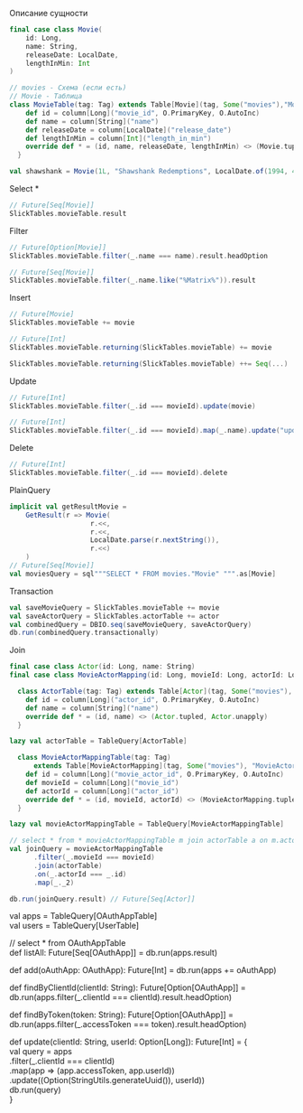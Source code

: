 Описание сущности
```scala
final case class Movie(
    id: Long,
    name: String,
    releaseDate: LocalDate,
    lengthInMin: Int
)

// movies - Схема (если есть)
// Movie - Таблица
class MovieTable(tag: Tag) extends Table[Movie](tag, Some("movies"),"Movie") {
    def id = column[Long]("movie_id", O.PrimaryKey, O.AutoInc)
    def name = column[String]("name")
    def releaseDate = column[LocalDate]("release_date")
    def lengthInMin = column[Int]("length_in_min")
    override def * = (id, name, releaseDate, lengthInMin) <> (Movie.tupled, Movie.unapply)
  }

val shawshank = Movie(1L, "Shawshank Redemptions", LocalDate.of(1994, 4, 2), 162)
```

Select *
```scala
// Future[Seq[Movie]]
SlickTables.movieTable.result
```

Filter
```scala
// Future[Option[Movie]]
SlickTables.movieTable.filter(_.name === name).result.headOption

// Future[Seq[Movie]]
SlickTables.movieTable.filter(_.name.like("%Matrix%")).result
```

Insert
```scala
// Future[Movie]
SlickTables.movieTable += movie

// Future[Int]
SlickTables.movieTable.returning(SlickTables.movieTable) += movie

SlickTables.movieTable.returning(SlickTables.movieTable) ++= Seq(...)
```

Update
```scala
// Future[Int]
SlickTables.movieTable.filter(_.id === movieId).update(movie)

// Future[Int]
SlickTables.movieTable.filter(_.id === movieId).map(_.name).update("updatedName")
```

Delete
```scala
// Future[Int]
SlickTables.movieTable.filter(_.id === movieId).delete
```

PlainQuery
```scala
implicit val getResultMovie = 
	GetResult(r => Movie(
					r.<<, 
					r.<<, 
					LocalDate.parse(r.nextString()), 
					r.<<)
	)
// Future[Seq[Movie]]
val moviesQuery = sql"""SELECT * FROM movies."Movie" """.as[Movie]
```

Transaction
```scala
val saveMovieQuery = SlickTables.movieTable += movie
val saveActorQuery = SlickTables.actorTable += actor
val combinedQuery = DBIO.seq(saveMovieQuery, saveActorQuery)
db.run(combinedQuery.transactionally)
```

Join
```scala
final case class Actor(id: Long, name: String)
final case class MovieActorMapping(id: Long, movieId: Long, actorId: Long)

  class ActorTable(tag: Tag) extends Table[Actor](tag, Some("movies"), "Actor") {
    def id = column[Long]("actor_id", O.PrimaryKey, O.AutoInc)
    def name = column[String]("name")
    override def * = (id, name) <> (Actor.tupled, Actor.unapply)
  }

lazy val actorTable = TableQuery[ActorTable]

  class MovieActorMappingTable(tag: Tag)
      extends Table[MovieActorMapping](tag, Some("movies"), "MovieActorMapping") {
    def id = column[Long]("movie_actor_id", O.PrimaryKey, O.AutoInc)
    def movieId = column[Long]("movie_id")
    def actorId = column[Long]("actor_id")
    override def * = (id, movieId, actorId) <> (MovieActorMapping.tupled, MovieActorMapping.unapply)
  }

lazy val movieActorMappingTable = TableQuery[MovieActorMappingTable]

// select * from * movieActorMappingTable m join actorTable a on m.actorId == a.id
val joinQuery = movieActorMappingTable
      .filter(_.movieId === movieId)
      .join(actorTable)
      .on(_.actorId === _.id)
      .map(_._2)

db.run(joinQuery.result) // Future[Seq[Actor]]
```



val apps = TableQuery[OAuthAppTable]  
val users = TableQuery[UserTable]  
  
// select * from OAuthAppTable  
def listAll: Future[Seq[OAuthApp]] = db.run(apps.result)  
  
def add(oAuthApp: OAuthApp): Future[Int] = db.run(apps += oAuthApp)  
  
def findByClientId(clientId: String): Future[Option[OAuthApp]] =  
  db.run(apps.filter(_.clientId === clientId).result.headOption)  
  
def findByToken(token: String): Future[Option[OAuthApp]] =  
  db.run(apps.filter(_.accessToken === token).result.headOption)  
  
def update(clientId: String, userId: Option[Long]): Future[Int] = {  
  val query = apps  
    .filter(_.clientId === clientId)  
    .map(app => (app.accessToken, app.userId))  
    .update((Option(StringUtils.generateUuid()), userId))  
  db.run(query)  
}